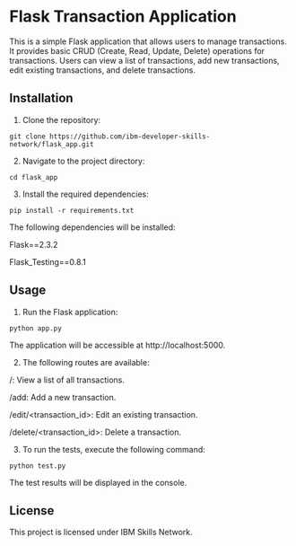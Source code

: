 # Flask Transaction Application
This is a simple Flask application that allows users to manage transactions. It provides basic CRUD (Create, Read, Update, Delete) operations for transactions. Users can view a list of transactions, add new transactions, edit existing transactions, and delete transactions.
## Installation
1. Clone the repository:
```
git clone https://github.com/ibm-developer-skills-network/flask_app.git
```

2. Navigate to the project directory:
```
cd flask_app
```

3. Install the required dependencies:

```
pip install -r requirements.txt
```
The following dependencies will be installed:

Flask==2.3.2

Flask_Testing==0.8.1

## Usage
1. Run the Flask application:

```
python app.py
```
The application will be accessible at http://localhost:5000.

2. The following routes are available:

/: View a list of all transactions.

/add: Add a new transaction.

/edit/<transaction_id>: Edit an existing transaction.

/delete/<transaction_id>: Delete a transaction.

3. To run the tests, execute the following command:
```
python test.py
```
The test results will be displayed in the console.

## License
This project is licensed under IBM Skills Network.

